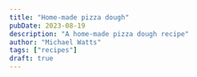 ```yaml
---
title: "Home-made pizza dough"
pubDate: 2023-08-19
description: "A home-made pizza dough recipe"
author: "Michael Watts"
tags: ["recipes"]
draft: true
---
```

